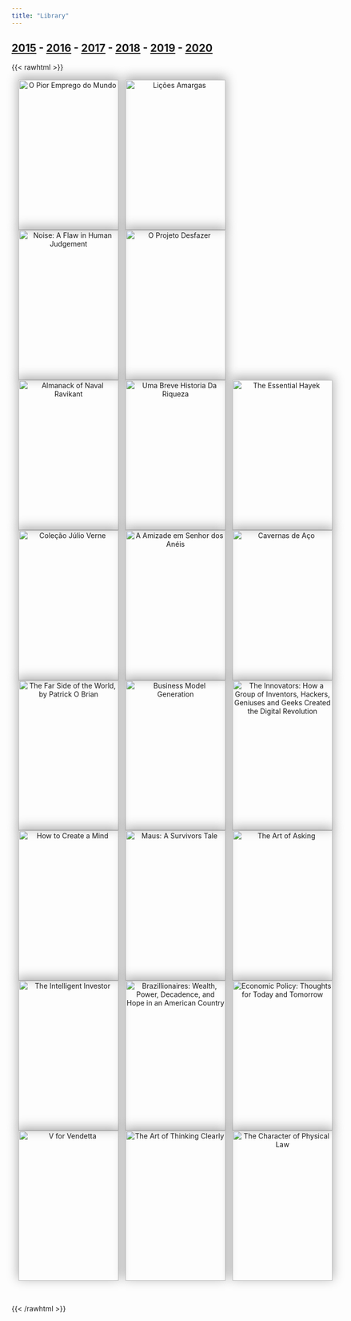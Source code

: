 ```yaml
---
title: "Library"
---
```


[2015](/library/2015) - [2016](/library/2016) - [2017](/library/2017) - [2018](/library/2018) - [2019](/library/2019) - [2020](/library/2020)
------------------
{{< rawhtml >}}
<style>
article.books { width: 100% }
.bookshelf { margin: 2rem auto; text-align: center; position: relative; }
.book-grid { z-index: 2; position: relative; -webkit-transform: translateY(-15px); transform: translateY(-15px); }
.book-grid ul { list-style: none; padding: 0; margin: 0; display: grid; grid-template-columns: repeat(3, 1fr); }
/*.book-grid ul li {  padding-left: 1.5em; }*/
.book-grid ul img { display: block; box-shadow: 0px -5px 20px 2px rgba(0, 0, 0, 0.3); width: 200px; height: 300px; -o-object-fit: cover; object-fit: cover; }
.book-description { width: 200px; background-color: #000; height: 300px; font-size: 1em; padding: 5px;}
.book-description a { color: #fff; word-break: normal }
.shelf { position: absolute; bottom: 0; left: 0; width: 100%; height: 1rem; background-color: #f9f9f9; border-radius: 2px; z-index: 3; }
.shelf-shadows { position: absolute; bottom: 0; left: 0; width: 100%; height: 1rem; border-radius: 2px; z-index: 1;
  box-shadow: 0px -5px 3px 0px rgba(170, 170, 170, 0.2), 0px 15px 20px 0px rgba(170, 170, 170, 0.7), 0px 5px 5px 0px rgba(119, 119, 119, 0.3);
}

.book-grid ul li .book-description { display: none; }
.book-grid ul li:hover img { display: none; }
.book-grid ul li:hover { margin-bottom: -3em !important; }
.book-grid ul li:hover .book-description { display: block; }

@media screen and (max-width: 1024px) {
        .book-grid ul { grid-template-columns: repeat(3, 1fr); }
        .book-grid ul li {  padding-left: 1.0em; }
}

@media screen and (max-width: 800px) {
        .book-grid ul { grid-template-columns: repeat(1, 1fr); }
        .book-grid ul li {  padding-bottom: 1.5em; }
        .shelf-shadows, .shelf { display: none;}
        article { margin-bottom: -5em !important; }
}
</style>
<section>
<article class="books">
        <div class="bookshelf">
                        <div class="book-grid">
                        <ul>
                                <li>
                                        <a href="/library/o-pior-emprego-do-mundo/">
                                                <img src="/images/o-pior-emprego-do-mundo.jpg" alt="O Pior Emprego do Mundo" class="book-image">
                                        </a>
                                        <p class="book-description">
                                                <a href="/library/book-review-noise-a-flaw-in-human-judgment/">O Pior Emprego do Mundo</a>
                                                <span><br>Thomas Traumman</span>
                                        </p>
                                </li>
                                <li>
                                        <a href="/library/licoes-amargas/">
                                                <img src="/images/livros-gustavo-franco.jpg" alt="Lições Amargas" class="book-image">
                                        </a>
                                        <p class="book-description">
                                                <a href="/library/licoes-amargas/">Lições Amargas</a>
                                                <span><br>Gustavo Franco</span>
                                        </p>
                                </li>
                        </ul>
                </div>
                <div class="book-grid">
                        <ul>
                                <li>
                                        <a href="/library/book-review-noise-a-flaw-in-human-judgment/">
                                                <img src="/images/noise-book.jpg" alt="Noise: A Flaw in Human Judgement" class="book-image">
                                        </a>
                                        <p class="book-description">
                                                <a href="/library/book-review-noise-a-flaw-in-human-judgment/">Noise: A Flaw in Human Judgement</a>
                                                <span><br>Daniel Kahneman, Olivier Sibony, Cass R. Sunstein</span>
                                        </p>
                                </li>
                                <!--<li>
                                        <a href="/library/superforecastersting/">
                                                <img src="/images/superforecastersting.png" alt="Superforecastersting - The Art and Science of Prediction" class="book-image">
                                        </a>
                                        <p class="book-description">
                                                <a href="/library/superforecastersting/">Superforecastersting - The Art and Science of Prediction</a>
                                                <span><br>Tetlock and Gardner</span>
                                        </p>
                                </li>-->
                                <li>
                                        <a href="/library/o-projeto-desfazer/">
                                                <img src="/images/o-projeto-desfazer.jpg" alt="O Projeto Desfazer" class="book-image">
                                        </a>
                                        <p class="book-description">
                                                <a href="/library/o-projeto-desfazer/">O Projeto Desfazer</a>
                                        </p>
                                </li>
                        </ul>
                </div>
                <div class="book-grid">
                        <ul>
                                <li>
                                        <a href="/library/almanack-of-naval-ravikant/">
                                                <img src="/images/almanack-naval.jpg" alt="Almanack of Naval Ravikant" class="book-image">
                                        </a>
                                        <p class="book-description">
                                                <a href="/library/almanack-of-naval-ravikant/">Almanack of Naval Ravikant</a>
                                        </p>
                                </li>
                                <li>
                                        <a href="/library/uma-breve-historia-da-riqueza/">
                                                <img src="/images/uma-breve-historia-riqueza.jpeg" alt="Uma Breve Historia Da Riqueza" class="book-image">
                                        </a>
                                        <p class="book-description">
                                                <a href="/library/uma-breve-historia-da-riqueza/">Uma Breve Historia Da Riqueza</a>
                                        </p>
                                </li>
                                <li>
                                        <a href="/library/essential-hayek/">
                                                <img src="/images/book-essential-hayek.jpg" alt="The Essential Hayek" class="book-image">
                                        </a>
                                        <p class="book-description">
                                                <a href="/library/essential-hayek/">The Essential Hayek</a>
                                        </p>
                                </li>
                        </ul>
                </div>
            <div class="book-grid">
                    <ul>
                        <li>
                                <a href="/library/colecao-julio-verne/">
                                        <img src="/images/book-julio-verne.jpg" alt="Coleção Júlio Verne" class="book-image">
                                </a>
                                <p class="book-description">
                                        <a href="/library/colecao-julio-verne/">Coleção Júlio Verne</a>
                                </p>
                        </li>
                        <li>
                                <a href="/library/a-amizade-em-o-senhor-dos-aneis/">
                                        <img src="/images/book-amizade-senhor-dos-aneis.jpg" alt="A Amizade em Senhor dos Anéis" class="book-image">
                                </a>
                                <p class="book-description">
                                        <a href="/library/a-amizade-em-o-senhor-dos-aneis/">A Amizade em Senhor dos Anéis</a>
                                </p>
                        </li>
                        <li>
                                <a href="/library/caveras-de-aco-isaac-asimov/">
                                        <img src="/images/book-cavernas-de-aco.jpg" alt="Cavernas de Aço" class="book-image">
                                </a>
                                <p class="book-description">
                                        <a href="/library/caveras-de-aco-isaac-asimov/">Cavernas de Aço</a>
                                </p>
                        </li>
                    </ul>
            </div>
            <div class="book-grid">
                    <ul>
                        <li>
                                <a href="/library/2015/">
                                        <img src="/images/book-the-far-side-of-the-world.jpg" alt="The Far Side of the World, by Patrick O Brian" class="book-image">
                                </a>
                                <p class="book-description">
                                        <a href="/library/2015/">The Far Side of the World, by Patrick O Brian</a>
                                </p>
                        </li>
                        <li>
                                <a href="/library/2015/">
                                        <img src="/images/book-businness-model-generation.jpg" alt="Business Model Generation" class="book-image">
                                </a>
                                <p class="book-description">
                                        <a href="/library/2015/">Business Model Generation</a>
                                </p>
                        </li>
                        <li>
                                <a href="/library/2015/">
                                        <img src="/images/book-the-inovators.jpg" alt="The Innovators: How a Group of Inventors, Hackers, Geniuses and Geeks Created the Digital Revolution" class="book-image">
                                </a>
                                <p class="book-description">
                                        <a href="/library/2015/">The Innovators: How a Group of Inventors, Hackers, Geniuses and Geeks Created the Digital Revolution</a>
                                </p>
                        </li>
                    </ul>
            </div>
            <div class="book-grid">
                    <ul>
                        <li>
                                <a href="/library/2015/">
                                        <img src="/images/book-how-to-create-a-mind.jpg" alt="How to Create a Mind" class="book-image">
                                </a>
                                <p class="book-description">
                                        <a href="/library/2015/">How to Create a Mind</a>
                                </p>
                        </li>
                        <li>
                                <a href="/library/2015/">
                                        <img src="/images/book-maus.jpg" alt="Maus: A Survivors Tale" class="book-image">
                                </a>
                                <p class="book-description">
                                        <a href="/library/2015/">Maus: A Survivors Tale</a>
                                </p>
                        </li>
                        <li>
                                <a href="/library/2015/">
                                        <img src="/images/book-the-art-of-asking.jpg" alt="The Art of Asking" class="book-image">
                                </a>
                                <p class="book-description">
                                        <a href="/library/2015/">The Art of Asking</a>
                                </p>
                        </li>
                    </ul>
            </div>
            <div class="book-grid">
                    <ul>
                        <li>
                                <a href="/library/2015/">
                                        <img src="/images/book-the-intelligent-investor.jpg" alt="The Intelligent Investor" class="book-image">
                                </a>
                                <p class="book-description">
                                        <a href="/library/2015/">The Intelligent Investor</a>
                                </p>
                        </li>
                        <li>
                                <a href="/library/2015/">
                                        <img src="/images/book-brazillionaires.jpg" alt="Brazillionaires: Wealth, Power, Decadence, and Hope in an American Country" class="book-image">
                                </a>
                                <p class="book-description">
                                        <a href="/library/2015/">Brazillionaires: Wealth, Power, Decadence, and Hope in an American Country</a>
                                </p>
                        </li>
                        <li>
                                <a href="/library/2015/">
                                        <img src="/images/book-economic-policy.jpg" alt="Economic Policy: Thoughts for Today and Tomorrow" class="book-image">
                                </a>
                                <p class="book-description">
                                        <a href="/library/2015/">Economic Policy: Thoughts for Today and Tomorrow</a>
                                </p>
                        </li>
                    </ul>
            </div>
            <div class="book-grid">
                    <ul>
                        <li>
                                <a href="/library/2015/">
                                        <img src="/images/book-v.jpg" alt="V for Vendetta" class="book-image">
                                </a>
                                <p class="book-description">
                                        <a href="/library/2015/">V for Vendetta</a>
                                </p>
                        </li>
                        <li>
                                <a href="/library/2015/">
                                        <img src="/images/book-the-art-of-thinking-clearly.jpg" alt="The Art of Thinking Clearly" class="book-image">
                                </a>
                                <p class="book-description">
                                        <a href="/library/2015/">The Art of Thinking Clearly</a>
                                </p>
                        </li>
                        <li>
                                <a href="/library/2015/">
                                        <img src="/images/book-the-character-of-physical-law.jpg" alt="The Character of Physical Law" class="book-image">
                                </a>
                                <p class="book-description">
                                        <a href="/library/2015/">The Character of Physical Law</a>
                                </p>
                        </li>
                    </ul>
            </div>
    </div>
    </article>
</section>
{{< /rawhtml >}}